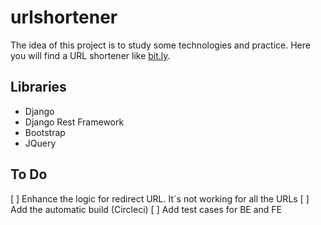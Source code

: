 # urlshortener

The idea of this project is to study some technologies and practice. Here you will find a URL shortener like [bit.ly](http://bit.ly).


## Libraries
* Django
* Django Rest Framework
* Bootstrap
* JQuery

## To Do
[ ] Enhance the logic for redirect URL. It´s not working for all the URLs
[ ] Add the automatic build (Circleci)
[ ] Add test cases for BE and FE
